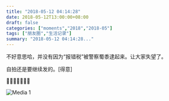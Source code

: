 ```yaml
---
title: "2018-05-12 04:14:28"
date: 2018-05-12T13:00:00+08:00
draft: false
categories: ["moments","2018","2018-05"]
tags: ["朋友圈","生活记录"]
summary: "2018-05-12 04:14:28..."
---
```


不好意思哈，并没有因为“报错税”被警察蜀黍逮起来。让大家失望了。

自拍还是要继续发的。[得意]

🧡💜🧡💜🧡💜🧡

![Media 1](/Moments/photos/2018-05-12/201805120414280.jpg)

